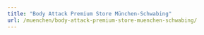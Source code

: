 ```yaml
---
title: "Body Attack Premium Store München-Schwabing"
url: /muenchen/body-attack-premium-store-muenchen-schwabing/
---
```


